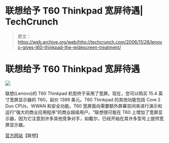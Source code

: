 # 联想给予 T60 Thinkpad 宽屏待遇| TechCrunch

> 原文：<https://web.archive.org/web/http://techcrunch.com/2006/11/28/lenovo-gives-t60-thinkpad-the-widescreen-treatment/>

# 联想给予 T60 Thinkpad 宽屏待遇

![](img/bccc8e03fc08eb48f0622b8395f1a413.png)

联想(Lenovo)的 T60 Thinkpad 机型终于采用了宽屏。现在，您可以购买 15.4 英寸宽屏显示器的 T60，起价 1399 美元。T60 Thinkpad 的其他功能包括 Core 2 Duo CPUs、WWAN 和安全功能。T60 宽屏面向需要额外屏幕空间来进行演示和运行“强大的商业应用程序”的商业超级用户。“联想很可能在 T60 上增加了宽屏显示器，因为它注意到许多其他竞争对手，如戴尔，已经开始在其许多型号上提供宽屏显示器。

[官方网站](https://web.archive.org/web/20130627203243/http://www.lenovo.com/us/en/?ca=6n5bg&me=e&re=lenovo&trac=gs3000&cid=US1A02079&s_kwcid=lenovo%7C700805101)【联想】
